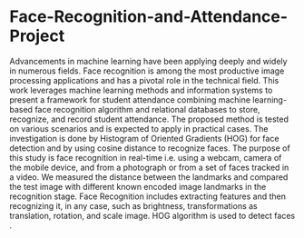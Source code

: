 # Face-Recognition-and-Attendance-Project
Advancements in machine learning have been applying deeply and widely in
numerous fields. Face recognition is among the most productive image
processing applications and has a pivotal role in the technical field. This work
leverages machine learning methods and information systems to present a
framework for student attendance combining machine learning-based face
recognition algorithm and relational databases to store, recognize, and record
student attendance. The proposed method is tested on various scenarios and is
expected to apply in practical cases.
The investigation is done by Histogram of Oriented Gradients (HOG) for face
detection and by using cosine distance to recognize faces. The purpose of this
study is face recognition in real-time i.e. using a webcam, camera of the mobile
device, and from a photograph or from a set of faces tracked in a video. We
measured the distance between the landmarks and compared the test image with
different known encoded image landmarks in the recognition stage. Face
Recognition includes extracting features and then recognizing it, in any case, such
as brightness, transformations as translation, rotation, and scale image. HOG
algorithm is used to detect faces .
